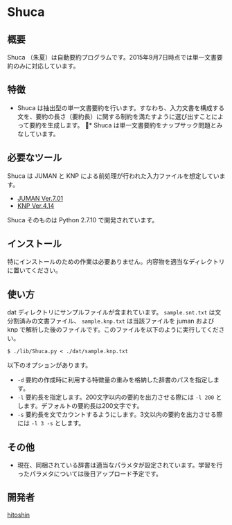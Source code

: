 Shuca
====

## 概要
Shuca （朱夏）は自動要約プログラムです。2015年9月7日時点では単一文書要約のみに対応しています。

## 特徴
* Shuca は抽出型の単一文書要約を行います。すなわち、入力文書を構成する文を、要約の長さ（要約長）に関する制約を満たすように選び出すことによって要約を生成します。
* Shuca は単一文書要約をナップサック問題とみなしています。

## 必要なツール
Shuca は JUMAN と KNP による前処理が行われた入力ファイルを想定しています。

* [JUMAN Ver.7.01](http://nlp.ist.i.kyoto-u.ac.jp/index.php?JUMAN)
* [KNP Ver.4.14](http://nlp.ist.i.kyoto-u.ac.jp/index.php?KNP)

Shuca そのものは Python 2.7.10 で開発されています。

## インストール
特にインストールのための作業は必要ありません。内容物を適当なディレクトリに置いてください。

## 使い方
dat ディレクトリにサンプルファイルが含まれています。 `sample.snt.txt` は文分割済みの文書ファイル、 `sample.knp.txt` は当該ファイルを juman および knp で解析した後のファイルです。このファイルを以下のように実行してください。

    $ ./lib/Shuca.py < ./dat/sample.knp.txt

以下のオプションがあります。

* `-d` 要約の作成時に利用する特徴量の重みを格納した辞書のパスを指定します。
* `-l` 要約長を指定します。200文字以内の要約を出力させる際には `-l 200` とします。デフォルトの要約長は200文字です。
* `-s` 要約長を文でカウントするようにします。3文以内の要約を出力させる際には `-l 3 -s` とします。

## その他
* 現在、同梱されている辞書は適当なパラメタが設定されています。学習を行ったパラメタについては後日アップロード予定です。

## 開発者
[hitoshin](https://github.com/hitoshin)
